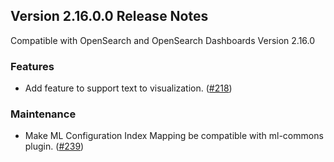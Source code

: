 ## Version 2.16.0.0 Release Notes

Compatible with OpenSearch and OpenSearch Dashboards Version 2.16.0

### Features

- Add feature to support text to visualization. ([#218](https://github.com/opensearch-project/dashboards-assistant/pull/218))

### Maintenance

- Make ML Configuration Index Mapping be compatible with ml-commons plugin. ([#239](https://github.com/opensearch-project/dashboards-assistant/pull/239))
